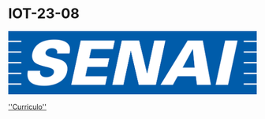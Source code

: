 # IOT-23-08

![logo](https://github.com/limamichel3101/IOT-23-08/blob/main/senai-logo-3.png)

<a href="https://github.com/limamichel3101/IOT-23-08/blob/main/_Curr%C3%ADculo_Michel.2024.docx.pdf" class="nav-link">''Curriculo''</a>


